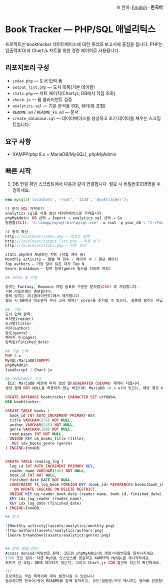 <p align="right">🌐 언어: <a href="README.md">English</a> · <b>한국어</b></p>

# Book Tracker — PHP/SQL 애널리틱스

프로젝트는 booktracker 데이터베이스에 대한 쿼리와 보고서에 중점을 둡니다. PHP는 입출력(I/O)과 Chart.js 차트를 위한 경량 레이어로 사용됩니다.


## 리포지토리 구성
- `index.php` — 도서 입력 폼
- `output_list.php` — 도서 목록(기본 테이블)
- `stats.php` — 차트 페이지(Chart.js, DB에서 직접 조회)
- `check.js` — 폼 클라이언트 검증
- `analytics.sql` — 기본 분석용 SQL 쿼리(뷰 포함)
- `README.md` / `README_ko.md` — 문서
- `create_database.sql` — 데이터베이스를 생성하고 초기 데이터를 채우는 스크립트입니다.


## 요구 사항
- XAMPP(php 8.x + MariaDB/MySQL), phpMyAdmin


## 빠른 시작

1) DB 연결 확인
스크립트에서 다음과 같이 연결합니다. 필요 시 비밀번호/DB명을 수정하세요.
```php
new mysqli('localhost', 'root', '1234', 'booktracker');

2) 분석 SQL 가져오기
analytics.sql을 사용 중인 데이터베이스로 가져옵니다.
phpMyAdmin: DB 선택 → Import → analytics.sql 선택 → Go
명령줄(CLI): "C:\xampp\mysql\bin\mysql.exe" -u root -p your_db < "C:\Path\analytics.sql"

3) 동작 확인
http://localhost/index.php — 레코드 입력
http://localhost/output_list.php — 목록 보기
http://localhost/stats.php — 차트 보기

stats.php에서 제공하는 차트 (작업 계속 중)
Monthly activity — 월별 책 권수 / 페이지 수 / 평균 페이지
Top authors — 가장 많이 읽은 저자 Top N
Genre breakdown — 장르 분포(genre 필드를 CSV로 저장)

## 데이터 및 가정

장르는 Fantasy, Romance 처럼 쉼표로 구분된 문자열(CSV) 로 저장합니다.
기본 리포트에는 충분합니다.
중복 방지는 JS(클라이언트)에서 체크합니다.
필요 시 DB에서 대소문자 무시 고유 제약(*_norm)을 추가할 수 있으나, 실행에 필수는 아닙니다.

##  기능
도서 입력 항목:
독자명(reader)
도서명(title)
저자(author)
장르(genre)
페이지 수(pages)
완독일(finished_date)

## 기술 스택
PHP 8.x
MySQL/MariaDB(XAMPP)
phpMyAdmin
JavaScript / Chart.js

## 데이터베이스 구조
 참고: MariaDB 버전에 따라 생성 열(GENERATED COLUMN) 제약이 다릅니다.
생성 열에 NOT NULL을 허용하지 않는 버전(예: MariaDB 10.4.x)이 있으니, 해당 경우 NOT NULL을 빼고 사용하세요.

CREATE DATABASE booktracker CHARACTER SET utf8mb4;
USE booktracker;

CREATE TABLE books (
  book_id INT AUTO_INCREMENT PRIMARY KEY,
  title VARCHAR(255) NOT NULL,
  author VARCHAR(255) NOT NULL,
  genre VARCHAR(100) NOT NULL,
  read_pages INT NOT NULL,
  UNIQUE KEY uk_books_title (title),
   KEY idx_books_genre (genre)
) ENGINE=InnoDB;


CREATE TABLE reading_log (
  log_id INT AUTO_INCREMENT PRIMARY KEY,
  reader_name VARCHAR(100) NOT NULL,
  book_id INT NOT NULL,
  finished_date DATE NOT NULL,
  CONSTRAINT fk_log_book FOREIGN KEY (book_id) REFERENCES books(book_id)
    ON UPDATE CASCADE ON DELETE RESTRICT,
  UNIQUE KEY uq_reader_book_date (reader_name, book_id, finished_date), 
  KEY idx_log_reader (reader_name),
  KEY idx_log_date (finished_date)
) ENGINE=InnoDB;

## 분석

![Monthly activity](assets/analytics/monthly.png)
![Top authors](assets/analytics/authors.png)
![Genre breakdown](assets/analytics/genres.png)


## 문제 해결(간단)
Access denied/비밀번호 문제: 코드와 phpMyAdmin의 계정/비밀번호를 일치시키세요.
3306 포트 점유: 다른 MySQL 인스턴스를 종료하고 XAMPP의 MySQL을 재시작하세요.
차트가 안 보임: DB에 데이터가 있는지, 그리고 Chart.js CDN 접근이 되는지 확인하세요.

!!!
프로젝트는 학습 목적이며 계속 발전시킬 수 있습니다.
필요하다면 한국어/영어 README를 함께 유지하고, 코드/컬럼명/커밋 메시지는 영어를 권장합니다.
